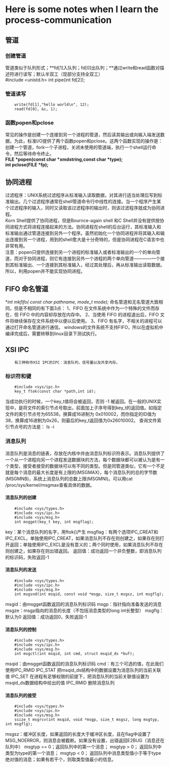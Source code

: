 # Here is some notes when I learn the process-communication

## 管道
### 创建管道
管道类似于队列形式；**fd[1]入队列；fd[0]出队列；**通过write和read函数对描述符进行读写；默认半双工（现部分支持全双工）<br>
        #include <unistd.h>
        int pipe(int fd[2]);
### 管道读写
        write(fd[1],"hello world\n", 12);
        read(fd[0], &c, 1);
### 函数popen和pclose
常见的操作是创建一个连接到另一个进程的管道，然后读其输出或向输入端发送数据，为此，标准I/O提供了两个函数popen和pclose。这两个函数实现的操作是：创建一个管道，fork一个子进程，关闭未使用的管道端，执行一个shell运行命令，然后等待命令终止。<br>
**FILE *popen(const char *xmdstring,const char *type);**<br>
**int pclose(FILE *fp);**<br>

## 协同进程
过滤程序：UNIX系统过滤程序从标准输入读取数据，对其进行适当处理后写到标准输出。几个过滤程序通常在shell管道命令行中线性的连接。当一个程序产生某个过滤程序的输入，同时又读取该过滤程序的输出时，则该过滤程序就成为协同进程。<br>
Korn Shell提供了协同进程，但是Bournce-again shell 和C Shell并没有提供按协同进程方式将进程连接起来的方法。协同进程在shell的后台运行，其标准输入和标准输出通过管道连接到另外一个程序。虽然初始化一个协同进程并将其输入和输出连接到另一个进程，用到的shell愈大是十分奇特的，但是协同进程在C语言中也非常有用。<br>
注意：popen只提供连接到另一个进程的标准输入或者标准输出的一个的单向管道，而对于协同进程，则它有连接到另外一个进程的两个单向管道————一个接到其标准输出、一个连接到其标准输入，经过其处理后，再从标准输出读取数据。所以，利用popen并不能实现协同进程。<br>

## FIFO 命名管道
**int mkfifo( const char *pathname, mode_t mode);**
命名管道和无名管道大致相同，但是不相同的有下面3点：
1、FIFO 在文件系统中作为一个特殊的文件而存在，但 FIFO 中的内容却存放在内存中。
2、当使用 FIFO 的进程退出后，FIFO 文件将继续保存在文件系统中以便以后使用。
3、FIFO 有名字，不相关的进程可以通过打开命名管道进行通信。
windows的文件系统不支持FIFO，所以在虚拟机中编译完成后，需要转移到linux目录下测试执行。

## XSI IPC
        有三种称作XSI IPC的IPC：消息队列，信号量以及共享内存。

### 标识符和键
        #include <sys/ipc.h>
        key_t ftok(const char *path,int id);
当成功执行的时候，一个key_t值将会被返回，否则 -1 被返回。在一般的UNIX实现中，是将文件的索引节点号取出，前面加上子序号得到key_t的返回值。如指定文件的索引节点号为65538，换算成16进制为 0x010002，而你指定的ID值为38，换算成16进制为0x26，则最后的key_t返回值为0x26010002。
查询文件索引节点号的方法是： ls -i

### 消息队列
消息队列是消息的链表，存放在内核中并由消息队列标识符表示。消息队列提供了一个从一个进程向另一个进程发送数据块的方法，每个数据块都可以被认为是有一个类型，接受者接受的数据块可以有不同的类型。但是同管道类似，它有一个不足就是每个消息的最大长度是有上限的(MSGMAX)，每个消息队列的总的字节数(MSGMNB)，系统上消息队列的总数上限(MSGMNI)。可以用cat /proc/sys/kernel/msgmax查看具体的数据。
#### 消息队列的创建
        #include <sys/types.h>
        #include <sys/ipc.h>
        #include <sys/msg.h>
        int msgget(key_t key, int msgflag);
key：某个消息队列的名字，用ftok()产生
msgflag：有两个选项IPC_CREAT和IPC_EXCL，单独使用IPC_CREAT，如果消息队列不存在则创建之，如果存在则打开返回；单独使用IPC_EXCL是没有意义的；两个同时使用，如果消息队列不存在则创建之，如果存在则出错返回。
返回值：成功返回一个非负整数，即消息队列的标识码，失败返回-1
#### 消息队列的发送
        #include <sys/types.h>
        #include <sys/ipc.h>
        #include <sys/msg.h>
        int msgsnd(int msqid, const void *msgp, size_t msgsz, int msgflg);
msgid：由msgget函数返回的消息队列标识码
msgp：指针指向准备发送的消息
msgze：msgp指向的消息的长度（不包括消息类型的long int长整型）
msgflg：默认为0
返回值：成功返回0，失败返回-1
#### 消息队列的控制
        #include <sys/types.h>
        #include <sys/ipc.h>
        #include <sys/msg.h>
        int msgctl(int msqid, int cmd, struct msqid_ds *buf);
msqid：由msgget函数返回的消息队列标识码
cmd：有三个可选的值，在此我们使用IPC_RMID
IPC_STAT 把msqid_ds结构中的数据设置为消息队列的当前关联值
IPC_SET 在进程有足够权限的前提下，把消息队列的当前关联值设置为msqid_ds数据结构中给出的值
IPC_RMID 删除消息队列
#### 消息队列的接受
        #include <sys/types.h>
        #include <sys/ipc.h>
        #include <sys/msg.h>
        ssize_t msgrcv(int msqid, void *msgp, size_t msgsz, long msgtyp, int msgflg);
msgsz：缓冲区长度，如果返回的长度大于缓冲区长度，且在flag中设置了MSG_NOERROR，则消息会被截断。如果没有设置，出错返回E2BUG（消息还在队列中）
msgtyp == 0；返回队列中的第一个消息；
msgtyp > 0； 返回队列中类型为type的第一个消息；
msgtyp < 0； 返回队列中消息类型值小于等于type绝对值的消息；如果有若干个，则取类型值最小的信息。

